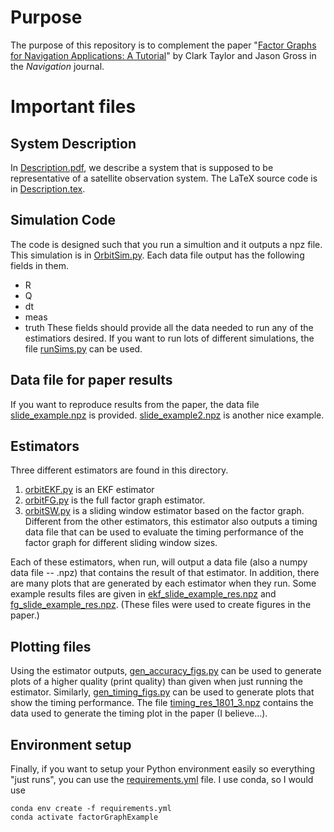 # Purpose
The purpose of this repository is to complement the paper "[Factor Graphs for Navigation Applications: A Tutorial](https://navi.ion.org/content/71/3/navi.653)" by Clark Taylor and Jason Gross in the *Navigation* journal.

# Important files
## System Description
In [Description.pdf](Description.pdf), we describe a system that is supposed to be representative of a satellite observation system.  The LaTeX source code is in [Description.tex](Description.tex).

## Simulation Code
The code is designed such that you run a simultion and it outputs a npz file.  This simulation is in [OrbitSim.py](OrbitSim.py).  Each data file output has the following fields in them.
* R
* Q
* dt
* meas
* truth
These fields should provide all the data needed to run any of the estimatiors desired.  If you want to run lots of different simulations, the file [runSims.py](runSims.py) can be used.

## Data file for paper results
If you want to reproduce results from the paper, the data file [slide_example.npz](slide_example.npz) is provided. [slide_example2.npz](slide_example2.npz) is another nice example.

## Estimators
Three different estimators are found in this directory.
1. [orbitEKF.py](orbitEKF.py) is an EKF estimator
2. [orbitFG.py](orbitFG.py) is the full factor graph estimator.
3. [orbitSW.py](orbitSW.py) is a sliding window estimator based on the factor graph.  Different from the other estimators, this estimator also outputs a timing data file that can be used to evaluate the timing performance of the factor graph for different sliding window sizes.

Each of these estimators, when run, will output a data file (also a numpy data file -- .npz) that contains the result of that estimator.  In addition, there are many plots that are generated by each estimator when they run.  Some example results files are given in [ekf_slide_example_res.npz](ekf_slide_example_res.npz) and [fg_slide_example_res.npz](fg_slide_example_res.npz).  (These files were used to create figures in the paper.)

## Plotting files
Using the estimator outputs, [gen_accuracy_figs.py](gen_accuracy_figs.py) can be used to generate plots of a higher quality (print quality) than given when just running the estimator.  Similarly, [gen_timing_figs.py](gen_timing_figs.py) can be used to generate plots that show the timing performance.  The file [timing_res_1801_3.npz](timing_res_1801_3.npz) contains the data used to generate the timing plot in the paper (I believe...).

## Environment setup
Finally, if you want to setup your Python environment easily so everything "just runs", you can use the [requirements.yml](requirements.yml) file.  I use conda, so I would use 
```
conda env create -f requirements.yml
conda activate factorGraphExample
```
